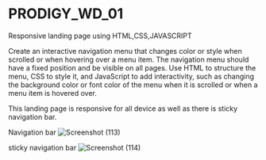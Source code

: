 # PRODIGY_WD_01
Responsive landing page using HTML,CSS,JAVASCRIPT


Create an interactive navigation menu that changes color or style when scrolled or when hovering over a menu item. 
The navigation menu should have a fixed position and be visible on all pages. Use HTML to structure the menu, CSS to style it, and JavaScript to add interactivity,
such as changing the background color or font color of the menu when it is scrolled or when a menu item is hovered over. 

This landing page is responsive for all device as well as there is sticky navigation bar.

Navigation bar
![Screenshot (113)](https://github.com/19purva/PRODIGY_WD_01/assets/135506440/b9c09de1-8b78-4911-8f62-e8d85b036962)


sticky navigation bar
![Screenshot (114)](https://github.com/19purva/PRODIGY_WD_01/assets/135506440/7c8bc874-4401-4ff5-8bbf-e2ef29819e66)
